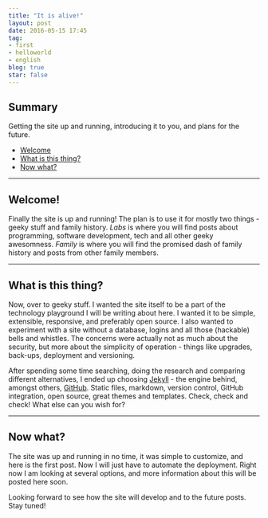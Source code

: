 ```yaml
---
title: "It is alive!"
layout: post
date: 2016-05-15 17:45
tag:
- first
- helloworld
- english
blog: true
star: false
---
```


## Summary

Getting the site up and running, introducing it to you, and plans for the future.

- [Welcome](#welcome)
- [What is this thing?](#what-is-this-thing)
- [Now what?](#now-what)

---

## Welcome!

Finally the site is up and running! The plan is to use it for mostly two things - geeky stuff and family history. _Labs_ is where you will find posts about programming, software development, tech and all other geeky awesomness. _Family_ is where you will find the promised dash of family history and posts from other family members.

---

## What is this thing?

Now, over to geeky stuff. I wanted the site itself to be a part of the technology playground I will be writing about here. I wanted it to be simple, extensible, responsive, and preferably open source. I also wanted to experiment with a site without a database, logins and all those (hackable) bells and whistles. The concerns were actually not as much about the security, but more about the simplicity of operation - things like upgrades, back-ups, deployment and versioning.

After spending some time searching, doing the research and comparing different alternatives, I ended up choosing [Jekyll](https://jekyllrb.com/) - the engine behind, amongst others, [GitHub](https://github.com). Static files, markdown, version control, GitHub integration, open source, great themes and templates. Check, check and check! What else can you wish for?

---

## Now what?

The site was up and running in no time, it was simple to customize, and here is the first post. Now I will just have to automate the deployment. Right now I am looking at several options, and more information about this will be posted here soon.

Looking forward to see how the site will develop and to the future posts. Stay tuned!